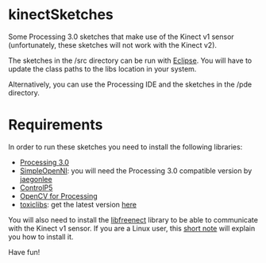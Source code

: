 # kinectSketches

Some Processing 3.0 sketches that make use of the Kinect v1 sensor (unfortunately, these sketches will not work with the Kinect v2).

The sketches in the /src directory can be run with [Eclipse](http://www.eclipse.org/). You will have to update the class paths to the libs location in your system.

Alternatively, you can use the Processing IDE and the sketches in the /pde directory.


# Requirements

In order to run these sketches you need to install the following libraries:

  * [Processing 3.0](http://processing.org/)
  * [SimpleOpenNI](https://code.google.com/archive/p/simple-openni/): you will need the Processing 3.0 compatible version by [jaegonlee](https://github.com/jaegonlee/SimpleOpenNI)
  * [ControlP5](http://www.sojamo.de/libraries/controlP5/)
  * [OpenCV for Processing](https://github.com/atduskgreg/opencv-processing)
  * [toxiclibs](http://toxiclibs.org/): get the latest version [here](https://bitbucket.org/postspectacular/toxiclibs/downloads/)

You will also need to install the [libfreenect](https://github.com/OpenKinect/libfreenect) library to be able to communicate with the Kinect v1 sensor. If you are a Linux user, this [short note](https://github.com/jagracar/software-notes/blob/master/installing_simpleOpenNI) will explain you how to install it.

Have fun!